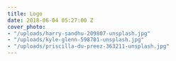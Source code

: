 ```yaml
---
title: Logo
date: 2018-06-04 05:27:00 Z
cover_photo:
- "/uploads/harry-sandhu-209807-unsplash.jpg"
- "/uploads/kyle-glenn-598701-unsplash.jpg"
- "/uploads/priscilla-du-preez-363211-unsplash.jpg"
---
```


